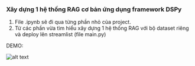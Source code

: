 ### Xây dựng 1 hệ thống RAG cơ bản ứng dụng framework DSPy

1. File .ipynb sẽ đi qua từng phần nhỏ của project.
2. Từ các phần vừa tìm hiểu xây dựng 1 hệ thống RAG với bộ dataset riêng và deploy lên streamlist (file main.py)

DEMO:

![alt text](image.png)